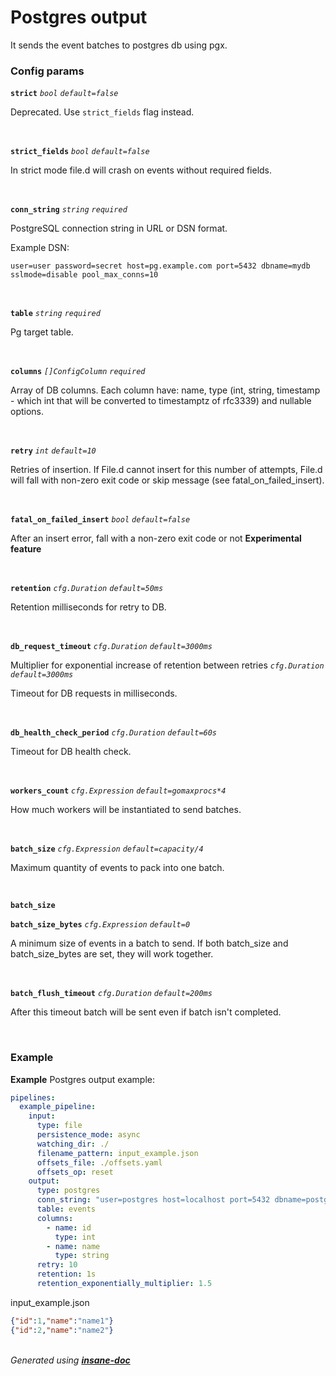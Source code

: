 # Postgres output
It sends the event batches to postgres db using pgx.

### Config params
**`strict`** *`bool`* *`default=false`* 

Deprecated. Use `strict_fields` flag instead.

<br>

**`strict_fields`** *`bool`* *`default=false`* 

In strict mode file.d will crash on events without required fields.

<br>

**`conn_string`** *`string`* *`required`* 

PostgreSQL connection string in URL or DSN format.

Example DSN:

`user=user password=secret host=pg.example.com port=5432 dbname=mydb sslmode=disable pool_max_conns=10`

<br>

**`table`** *`string`* *`required`* 

Pg target table.

<br>

**`columns`** *`[]ConfigColumn`* *`required`* 

Array of DB columns. Each column have:
name, type (int, string, timestamp - which int that will be converted to timestamptz of rfc3339)
and nullable options.

<br>

**`retry`** *`int`* *`default=10`* 

Retries of insertion. If File.d cannot insert for this number of attempts,
File.d will fall with non-zero exit code or skip message (see fatal_on_failed_insert).

<br>

**`fatal_on_failed_insert`** *`bool`* *`default=false`* 

After an insert error, fall with a non-zero exit code or not
**Experimental feature**

<br>

**`retention`** *`cfg.Duration`* *`default=50ms`* 

Retention milliseconds for retry to DB.

<br>

**`db_request_timeout`** *`cfg.Duration`* *`default=3000ms`* 

Multiplier for exponential increase of retention between retries
*`cfg.Duration`* *`default=3000ms`* 

Timeout for DB requests in milliseconds.

<br>

**`db_health_check_period`** *`cfg.Duration`* *`default=60s`* 

Timeout for DB health check.

<br>

**`workers_count`** *`cfg.Expression`* *`default=gomaxprocs*4`* 

How much workers will be instantiated to send batches.

<br>

**`batch_size`** *`cfg.Expression`* *`default=capacity/4`* 

Maximum quantity of events to pack into one batch.

<br>

**`batch_size`** 
<br>

**`batch_size_bytes`** *`cfg.Expression`* *`default=0`* 

A minimum size of events in a batch to send.
If both batch_size and batch_size_bytes are set, they will work together.

<br>

**`batch_flush_timeout`** *`cfg.Duration`* *`default=200ms`* 

After this timeout batch will be sent even if batch isn't completed.

<br>


### Example
**Example**
Postgres output example:
```yaml
pipelines:
  example_pipeline:
    input:
      type: file
      persistence_mode: async
      watching_dir: ./
      filename_pattern: input_example.json
      offsets_file: ./offsets.yaml
      offsets_op: reset
	output:
      type: postgres
      conn_string: "user=postgres host=localhost port=5432 dbname=postgres sslmode=disable pool_max_conns=10"
      table: events
      columns:
        - name: id
          type: int
        - name: name
          type: string
      retry: 10
      retention: 1s
      retention_exponentially_multiplier: 1.5
```

input_example.json
```json
{"id":1,"name":"name1"}
{"id":2,"name":"name2"}
```

<br>*Generated using [__insane-doc__](https://github.com/vitkovskii/insane-doc)*